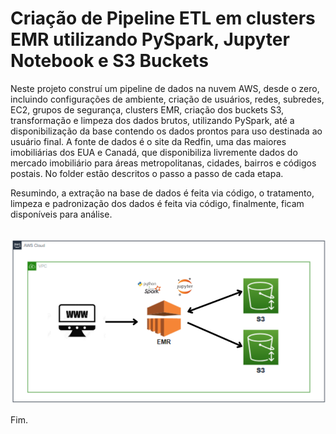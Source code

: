 # Criação de Pipeline ETL em clusters EMR utilizando PySpark, Jupyter Notebook e S3 Buckets

Neste projeto construí um pipeline de dados na nuvem AWS, desde o zero, incluindo configurações de ambiente, criação de usuários, redes, 
subredes, EC2, grupos de segurança, clusters EMR, criação dos buckets S3, transformação e limpeza dos dados brutos, utilizando PySpark, até 
a disponibilização da base contendo os dados prontos para uso destinada ao usuário final.
A fonte de dados é o site da Redfin, uma das maiores imobiliárias dos EUA e Canadá, que disponibiliza livremente dados do mercado 
imobiliário para áreas metropolitanas, cidades, bairros e códigos postais. No folder estão descritos o passo a passo de cada etapa.

Resumindo, a extração na base de dados é feita via código, o tratamento, limpeza e padronização dos dados é feita via código, finalmente,
ficam disponíveis para análise.

<div align="center">

 <img src="https://github.com/CamilaDeAlm/Creation-of-ETL-Pipeline-in-EMR-clusters-using-PySpark-Jupyter-Notebook-and-S3-Buckets/blob/main/folder/Captura%20de%20tela%202024-07-28%20145118.png" alt="Exemplo" width="largura" height="altura">

</div>

Fim.
